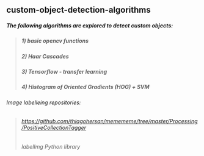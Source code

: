 ## custom-object-detection-algorithms
##### The following algorithms are explored to detect custom objects:
> ##### 1) basic opencv functions 
> ##### 2) Haar Cascades
> ##### 3) Tensorflow - transfer learning
> ##### 4) Histogram of Oriented Gradients (HOG) + SVM


###### Image labelleing repositories:
> ###### https://github.com/thiagohersan/memememe/tree/master/Processing/PositiveCollectionTagger
> ###### labelImg Python library
